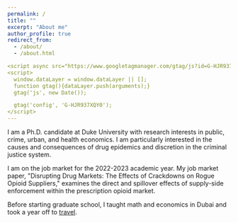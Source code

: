 ```yaml
---
permalink: /
title: ""
excerpt: "About me"
author_profile: true
redirect_from: 
  - /about/
  - /about.html

<script async src="https://www.googletagmanager.com/gtag/js?id=G-HJR937XQY0"></script>
<script>
  window.dataLayer = window.dataLayer || [];
  function gtag(){dataLayer.push(arguments);}
  gtag('js', new Date());

  gtag('config', 'G-HJR937XQY0');
</script>
---
```


<meta name="google-site-verification" content="F1PA5O0lN6ADr5Cde5ABVSGNCeayniG2Il_SGyFGQjA" />

I am a Ph.D. candidate at Duke University with research interests in public, crime, urban, and health economics. I am particularly interested in the causes and consequences of drug epidemics and discretion in the criminal justice system.  

I am on the job market for the 2022-2023 academic year. My job market paper, "Disrupting Drug Markets: The Effects of Crackdowns on Rogue Opioid Suppliers," examines the direct and spillover effects of supply-side enforcement within the prescription opioid market.

Before starting graduate school, I taught math and economics in Dubai and took a year off to [travel](https://twitter.com/adamksoliman/status/1402014895214776331?s=20&t=kWelDx7GIkrv42lqRBRhfQ). 
